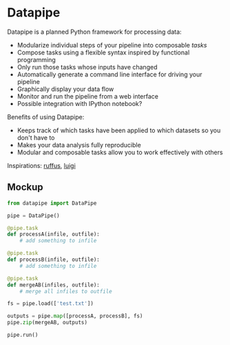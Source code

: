 
# Datapipe

Datapipe is a planned Python framework for processing data:

 - Modularize individual steps of your pipeline into composable *tasks*
 - Compose tasks using a flexible syntax inspired by functional programming
 - Only run those tasks whose inputs have changed
 - Automatically generate a command line interface for driving your pipeline
 - Graphically display your data flow
 - Monitor and run the pipeline from a web interface
 - Possible integration with IPython notebook?

Benefits of using Datapipe:
 
 - Keeps track of which tasks have been applied to which datasets so you don't have to
 - Makes your data analysis fully reproducible
 - Modular and composable tasks allow you to work effectively with others

Inspirations: [ruffus](http://code.google.com/p/ruffus/), [luigi](https://github.com/spotify/luigi)

## Mockup

```python
from datapipe import DataPipe

pipe = DataPipe()

@pipe.task
def processA(infile, outfile):
    # add something to infile

@pipe.task
def processB(infile, outfile):
    # add something to infile

@pipe.task
def mergeAB(infiles, outfile):
    # merge all infiles to outfile

fs = pipe.load(['test.txt'])

outputs = pipe.map([processA, processB], fs)
pipe.zip(mergeAB, outputs)

pipe.run()

```

